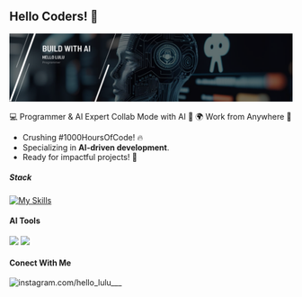 ## Hello Coders! 👋

![Lulu Nafisiah](img/profile%20github.png)

<!--
**hellolulu-source/hellolulu-source** is a ✨ _special_ ✨ repository because its `README.md` (this file) appears on your GitHub profile.

Here are some ideas to get you started:

- 🔭 I’m currently working on ...
- 🌱 I’m currently learning ...
- 👯 I’m looking to collaborate on ...
- 🤔 I’m looking for help with ...
- 💬 Ask me about ...
- 📫 How to reach me: ...
- 😄 Pronouns: ...
- ⚡ Fun fact: ...
-->

💻 Programmer & AI Expert Collab Mode with AI 🤖
🌍 Work from Anywhere 📍

- Crushing #1000HoursOfCode! 🔥
- Specializing in **AI-driven development**.
- Ready for impactful projects! 🚀

##### Stack

[![My Skills](https://skillicons.dev/icons?i=html,css,javascript,php)](https://skillicons.dev)

<!-- <img src="https://img.shields.io/badge/HTML5-E34F26?style=for-the-badge&logo=html5&logoColor=white" />
<img src="https://img.shields.io/badge/CSS3-1572B6?style=for-the-badge&logo=css3&logoColor=white" />
<img src="https://img.shields.io/badge/JavaScript-323330?style=for-the-badge&logo=javascript&logoColor=F7DF1E" />
<img src="https://img.shields.io/badge/PHP-777BB4?style=for-the-badge&logo=php&logoColor=white" /> -->
<!--<img src="https://img.shields.io/badge/React-20232A?style=for-the-badge&logo=react&logoColor=61DAFB" /> -->

#### AI Tools

<img src="https://img.shields.io/badge/ChatGPT-74aa9c?style=for-the-badge&logo=openai&logoColor=white" />
<img src="https://img.shields.io/badge/github%20copilot-000000?style=for-the-badge&logo=githubcopilot&logoColor=white" />

#### Conect With Me

![instagram.com/hello_lulu___](https://img.shields.io/badge/Instagram-E4405F?style=for-the-badge&logo=instagram&logoColor=white)
